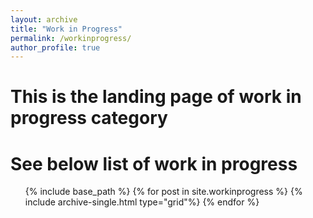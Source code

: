 ```yaml
---
layout: archive
title: "Work in Progress"
permalink: /workinprogress/
author_profile: true
---
```


# This is the landing page of work in progress category

See below list of work in progress
===

<ul> {% include base_path %}
{% for post in site.workinprogress %}
  {% include archive-single.html type="grid"%}
{% endfor %} </ul>